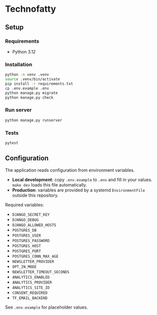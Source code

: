 # Technofatty

## Setup

### Requirements
- Python 3.12

### Installation

```bash
python -m venv .venv
source .venv/bin/activate
pip install -r requirements.txt
cp .env.example .env
python manage.py migrate
python manage.py check
```

### Run server

```bash
python manage.py runserver
```

### Tests

```bash
pytest
```

## Configuration

The application reads configuration from environment variables.

- **Local development**: copy `.env.example` to `.env` and fill in your values. `make dev` loads this file automatically.
- **Production**: variables are provided by a systemd `EnvironmentFile` outside this repository.

Required variables:

- `DJANGO_SECRET_KEY`
- `DJANGO_DEBUG`
- `DJANGO_ALLOWED_HOSTS`
- `POSTGRES_DB`
- `POSTGRES_USER`
- `POSTGRES_PASSWORD`
- `POSTGRES_HOST`
- `POSTGRES_PORT`
- `POSTGRES_CONN_MAX_AGE`
- `NEWSLETTER_PROVIDER`
- `OPT_IN_MODE`
- `NEWSLETTER_TIMEOUT_SECONDS`
- `ANALYTICS_ENABLED`
- `ANALYTICS_PROVIDER`
- `ANALYTICS_SITE_ID`
- `CONSENT_REQUIRED`
- `TF_EMAIL_BACKEND`

See `.env.example` for placeholder values.
